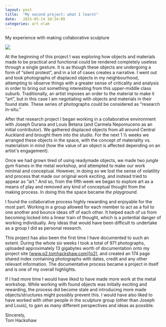 ```yaml
---
layout: post
title:  "My second project: what I learnt"
date:   2015-05-14 10:34:09
categories: art elam
---
```


My experience with making collaborative sculpture

<img src="https://farm4.staticflickr.com/3814/18283700414_791624876b_c.jpg">

At the beginning of this project I was exploring how objects and materials made to be practical and functional could be rendered completely useless through a single gesture. It is as though these objects are undergoing a form of “silent protest”, and in a lot of cases creates a narrative. I went out and took photographs of displaced objects in my neighbourhood, attempting to observe things with a greater sense of criticality and analysis in order to bring out something interesting from this upper-middle class suburb. Traditionally, an artist imposes an order to the material to make it “art”, but in this case I am negotiating with objects and materials in their found state. These series of photographs could be considered as “research in-situ.” 

After that research project I began working in a collaborative environment with Joseph Durana and Louis Betana (and Carmela Nepomuceno as an initial contributor). We gathered displaced objects from all around Central Auckland and brought them into the studio. For the next 1 ½ weeks we arranged these objects in the space, with the concept of materiality vs. materialism in mind (how the value of an object is affected depending on an artist's engagement).

Once we had grown tired of using readymade objects, we made two _jungle gym_ frames in the metal workshop, and attempted to make our work minimal and conceptual. However, in doing so we lost the sense of volatility and process that made our original work exciting, and instead tried to appear as “art.” And so, from the fifth week we began to explore art as a means of play and removed any kind of conceptual thought from the making process. In doing this the space became _the playground._

   I found the collaborative process highly rewarding and enjoyable for the most part. Working in a group allowed for each member to act as a foil to one another and bounce ideas off of each other. It helped each of us from becoming locked into a linear train of thought, which is a potential danger of working individually. Any ideas that would have been difficult to undertake as a group I did as personal research.

This project has also been the first time I have documented to such an extent. During the whole six weeks I took a total of 971 photographs, uploaded approximately 13 gigabytes worth of documentation onto my project site [www.p2.tomhackshaw.com][p2], and created an 174 page shared index containing photographs with dates, credit and any other relevant information. The documentative process became a project in itself and is one of my overall highlights. 

If I had more time I would have liked to have made more work at the metal workshop. While working with found objects was initially exciting and rewarding, the process did become stale and introducing more made objects/structures might possibly prevent this. I would have also liked to have worked with other people in the sculpture group (other than Joseph and Louis), to gain as many different perspectives and ideas as possible.



Sincerely,
<br>
Tom Hackshaw
   
   

[p2]: https://p2.tomhackshaw.com

